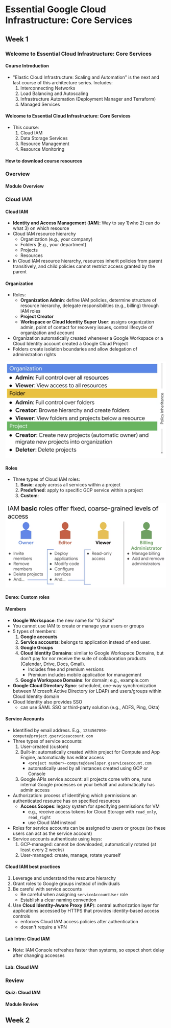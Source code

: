 # Essential Google Cloud Infrastructure: Core Services

## Week 1

### Welcome to Essential Cloud Infrastructure: Core Services

#### Course Introduction

* "Elastic Cloud Infrastructure: Scaling and Automation" is the next and last course of this architecture series. Includes:
    1. Interconnecting Networks
    2. Load Balancing and Autoscaling
    3. Infrastructure Automation (Deployment Manager and Terraform)
    4. Managed Services

#### Welcome to Essential Cloud Infrastructure: Core Services

* This course:
    1. Cloud IAM
    2. Data Storage Services
    3. Resource Management
    4. Resource Monitoring

#### How to download course resources

### Overview

#### Module Overview

### Cloud IAM

#### Cloud IAM

* **Identity and Access Management** (**IAM**): Way to say 1)who 2) can do what 3) on which resource
* Cloud IAM resource hierarchy
    - Organization (e.g., your company)
    - Folders (E.g., your department)
    - Projects
    - Resources
* In Cloud IAM resource hierarchy, resources inherit policies from parent transitively, and child policies cannot restrict access granted by the parent

#### Organization

* Roles:
    - **Organization Admin**: define IAM policies, determine structure of resource hierarchy, delegate responsibilities (e.g., billing) through IAM roles
    - **Project Creator**
    - **Workspace or Cloud Identity Super User**: assigns organization admin, point of contact for recovery issues, control lifecycle of organization and account
* Organization automatically created whenever a Google Workspace or a Cloud Identity account created a Google Cloud Project
* Folders create isolation boundaries and allow delegation of administration rights

![](images/resource-manager-roles.png)

#### Roles

* Three types of Cloud IAM roles:
    1. **Basic**: apply across all services within a project
    2. **Predefined**: apply to specific GCP service within a project
    3. **Custom**:

![](images/basic-roles.png)

#### Demo: Custom roles

#### Members

* **Google Workspace**: the new name for "G Suite"
* You cannot use IAM to create or manage your users or groups
* 5 types of members:
    1. **Google accounts**
    2. **Service accounts**: belongs to application instead of end user.
    3. **Google Groups**
    4. **Cloud Identity Domains**: similar to Google Workspace Domains, but don't pay for nor receive the suite of collaboration products (Calendar, Drive, Docs, Gmail).
        - Includes free and premium versions
        - Premium includes mobile application for management
    5. **Google Workspace Domains**: for domain; e.g., example.com
* **Google Cloud Directory Sync**: scheduled, one-way synchronization between Microsoft Active Directory (or LDAP) and users/groups within Cloud Identity domain
* Cloud Identity also provides SSO
    - can use SAML SSO or third-party solution (e.g., ADFS, Ping, Okta)

#### Service Accounts

* Identified by email address. E.g., `1234567890-compute@project.gserviceaccount.com`
* Three types of service accounts:
    1. User-created (custom)
    2. Built-in: automatically created within project for Compute and App Engine, automatically has editor access
        - `<project number>-compute@developer.gserviceaccount.com`
        - automatically used by all instances created using GCP or Console
    3. Google APIs service account: all projects come with one, runs internal Google processes on your behalf and automatically has admin access
* Authorization: process of identifying which permissions an authenticated resource has on specified resources
    - **Access Scopes**: legacy system for specifying permissions for VM
        - e.g., receive access tokens for Cloud Storage with `read_only`, `read_right`
        - use Cloud IAM instead
* Roles for service accounts can be assigned to users or groups (so these users can act as the service account)
* Service accounts authenticate using keys:
    1. GCP-managed: cannot be downloaded, automatically rotated (at least every 2 weeks)
    2. User-managed: create, manage, rotate yourself

#### Cloud IAM best practices

1. Leverage and understand the resource hierarchy
2. Grant roles to Google groups instead of individuals
3. Be careful with service accounts
    - Be careful when assigning `serviceAccountUser` role
    - Establish a clear naming convention
4. Use **Cloud Identity-Aware Proxy** (**IAP**): central authorization layer for applications accessed by HTTPS that provides identity-based access controls
    - enforces Cloud IAM access policies after authentication
    - doesn't require a VPN

#### Lab Intro: Cloud IAM

* Note: IAM Console refreshes faster than systems, so expect short delay after changing accesses

#### Lab: Cloud IAM

### Review

#### Quiz: Cloud IAM

#### Module Review

## Week 2
